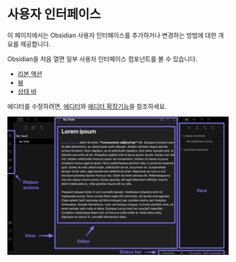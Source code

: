 # 사용자 인터페이스

이 페이지에서는 Obsidian 사용자 인터페이스를 추가하거나 변경하는 방법에 대한 개요를 제공합니다.

Obsidian을 처음 열면 일부 사용자 인터페이스 컴포넌트를 볼 수 있습니다.

-   [리본 액션](ribbon-actions.md)
-   [뷰](views.md)
-   [상태 바](status-bar.md)

에디터를 수정하려면, [에디터](editor/index.md)와 [에디터 확장기능](editor/extensions/index.md)을 참조하세요.

![사용자 인터페이스](user-interface.png)
